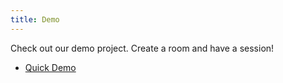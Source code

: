 ```yaml
---
title: Demo
---
```


Check out our demo project. Create a room and have a session!

- [Quick Demo](https://www.cyberpank.rocks)
